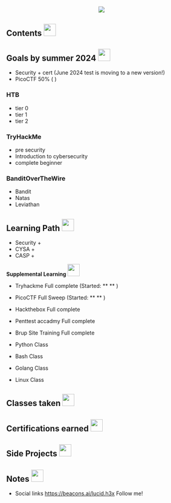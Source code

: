 # 
<p align="center">
<img src="https://i.pinimg.com/originals/33/5f/6d/335f6d0c74c29626008bae58feb98808.gif">
</p>


## Contents <img src = "https://c.tenor.com/RkILblKtLTEAAAAd/ms-wake-up.gif" width = 32px> </h2>

## <h2> Goals by summer 2024 <img src = "https://media2.giphy.com/media/QssGEmpkyEOhBCb7e1/giphy.gif?cid=ecf05e47a0n3gi1bfqntqmob8g9aid1oyj2wr3ds3mg700bl&rid=giphy.gif" width = 32px> </h2>
- Security + cert (June 2024 test is moving to a new version!)
- PicoCTF 50% ( )
### HTB
- tier 0
- tier 1
- tier 2
### TryHackMe
- pre security
- Introduction to cybersecurity
- complete beginner
### BanditOverTheWire
- Bandit
- Natas
- Leviathan
	
## <h2> Learning Path <img src = "https://media2.giphy.com/media/QssGEmpkyEOhBCb7e1/giphy.gif?cid=ecf05e47a0n3gi1bfqntqmob8g9aid1oyj2wr3ds3mg700bl&rid=giphy.gif" width = 32px> </h2>
 
- Security +
- CYSA +
- CASP +

**Supplemental Learning** <img src = "https://media2.giphy.com/media/QssGEmpkyEOhBCb7e1/giphy.gif?cid=ecf05e47a0n3gi1bfqntqmob8g9aid1oyj2wr3ds3mg700bl&rid=giphy.gif" width = 32px> </h2>

- Tryhackme Full complete  (Started: ** ** )

- PicoCTF Full Sweep (Started: **  ** )

- Hackthebox Full complete

- Penttest accadmy Full complete

- Brup Site Training Full complete

- Python Class

- Bash Class

- Golang Class

- Linux Class


## Classes taken <img src = "https://media2.giphy.com/media/QssGEmpkyEOhBCb7e1/giphy.gif?cid=ecf05e47a0n3gi1bfqntqmob8g9aid1oyj2wr3ds3mg700bl&rid=giphy.gif" width = 32px> </h2>

## Certifications earned <img src = "https://media2.giphy.com/media/QssGEmpkyEOhBCb7e1/giphy.gif?cid=ecf05e47a0n3gi1bfqntqmob8g9aid1oyj2wr3ds3mg700bl&rid=giphy.gif" width = 32px> </h2>

## Side Projects <img src = "https://media2.giphy.com/media/QssGEmpkyEOhBCb7e1/giphy.gif?cid=ecf05e47a0n3gi1bfqntqmob8g9aid1oyj2wr3ds3mg700bl&rid=giphy.gif" width = 32px> </h2>

## Notes <img src = "https://media2.giphy.com/media/QssGEmpkyEOhBCb7e1/giphy.gif?cid=ecf05e47a0n3gi1bfqntqmob8g9aid1oyj2wr3ds3mg700bl&rid=giphy.gif" width = 32px> </h2>

* Social links https://beacons.ai/lucid.h3x Follow me!

